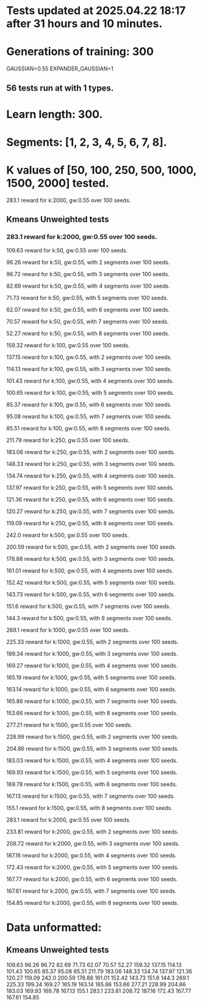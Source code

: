 # Tests updated at 2025.04.22 18:17 after 31 hours and 10 minutes.
# Generations of training: 300
GAUSSIAN=0.55
EXPANDER_GAUSSIAN=1
## 56 tests run at with 1 types.
# Learn length: 300.
# Segments: [1, 2, 3, 4, 5, 6, 7, 8].
# K values of [50, 100, 250, 500, 1000, 1500, 2000] tested.

283.1 reward for k:2000, gw:0.55 over 100 seeds.


## Kmeans Unweighted tests
### 283.1 reward for k:2000, gw:0.55 over 100 seeds.

109.63 reward for k:50, gw:0.55 over 100 seeds.

96.26 reward for k:50, gw:0.55, with 2 segments over 100 seeds.

96.72 reward for k:50, gw:0.55, with 3 segments over 100 seeds.

82.69 reward for k:50, gw:0.55, with 4 segments over 100 seeds.

71.73 reward for k:50, gw:0.55, with 5 segments over 100 seeds.

62.07 reward for k:50, gw:0.55, with 6 segments over 100 seeds.

70.57 reward for k:50, gw:0.55, with 7 segments over 100 seeds.

52.27 reward for k:50, gw:0.55, with 8 segments over 100 seeds.

159.32 reward for k:100, gw:0.55 over 100 seeds.

137.15 reward for k:100, gw:0.55, with 2 segments over 100 seeds.

114.13 reward for k:100, gw:0.55, with 3 segments over 100 seeds.

101.43 reward for k:100, gw:0.55, with 4 segments over 100 seeds.

100.65 reward for k:100, gw:0.55, with 5 segments over 100 seeds.

85.37 reward for k:100, gw:0.55, with 6 segments over 100 seeds.

95.08 reward for k:100, gw:0.55, with 7 segments over 100 seeds.

85.51 reward for k:100, gw:0.55, with 8 segments over 100 seeds.

211.79 reward for k:250, gw:0.55 over 100 seeds.

183.06 reward for k:250, gw:0.55, with 2 segments over 100 seeds.

148.33 reward for k:250, gw:0.55, with 3 segments over 100 seeds.

134.74 reward for k:250, gw:0.55, with 4 segments over 100 seeds.

137.97 reward for k:250, gw:0.55, with 5 segments over 100 seeds.

121.36 reward for k:250, gw:0.55, with 6 segments over 100 seeds.

120.27 reward for k:250, gw:0.55, with 7 segments over 100 seeds.

119.09 reward for k:250, gw:0.55, with 8 segments over 100 seeds.

242.0 reward for k:500, gw:0.55 over 100 seeds.

200.59 reward for k:500, gw:0.55, with 2 segments over 100 seeds.

178.88 reward for k:500, gw:0.55, with 3 segments over 100 seeds.

161.01 reward for k:500, gw:0.55, with 4 segments over 100 seeds.

152.42 reward for k:500, gw:0.55, with 5 segments over 100 seeds.

143.73 reward for k:500, gw:0.55, with 6 segments over 100 seeds.

151.6 reward for k:500, gw:0.55, with 7 segments over 100 seeds.

144.3 reward for k:500, gw:0.55, with 8 segments over 100 seeds.

269.1 reward for k:1000, gw:0.55 over 100 seeds.

225.33 reward for k:1000, gw:0.55, with 2 segments over 100 seeds.

199.34 reward for k:1000, gw:0.55, with 3 segments over 100 seeds.

169.27 reward for k:1000, gw:0.55, with 4 segments over 100 seeds.

165.19 reward for k:1000, gw:0.55, with 5 segments over 100 seeds.

163.14 reward for k:1000, gw:0.55, with 6 segments over 100 seeds.

165.86 reward for k:1000, gw:0.55, with 7 segments over 100 seeds.

153.66 reward for k:1000, gw:0.55, with 8 segments over 100 seeds.

277.21 reward for k:1500, gw:0.55 over 100 seeds.

228.99 reward for k:1500, gw:0.55, with 2 segments over 100 seeds.

204.86 reward for k:1500, gw:0.55, with 3 segments over 100 seeds.

183.03 reward for k:1500, gw:0.55, with 4 segments over 100 seeds.

169.93 reward for k:1500, gw:0.55, with 5 segments over 100 seeds.

169.78 reward for k:1500, gw:0.55, with 6 segments over 100 seeds.

167.13 reward for k:1500, gw:0.55, with 7 segments over 100 seeds.

155.1 reward for k:1500, gw:0.55, with 8 segments over 100 seeds.

283.1 reward for k:2000, gw:0.55 over 100 seeds.

233.81 reward for k:2000, gw:0.55, with 2 segments over 100 seeds.

208.72 reward for k:2000, gw:0.55, with 3 segments over 100 seeds.

187.16 reward for k:2000, gw:0.55, with 4 segments over 100 seeds.

172.43 reward for k:2000, gw:0.55, with 5 segments over 100 seeds.

167.77 reward for k:2000, gw:0.55, with 6 segments over 100 seeds.

167.61 reward for k:2000, gw:0.55, with 7 segments over 100 seeds.

154.85 reward for k:2000, gw:0.55, with 8 segments over 100 seeds.


# Data unformatted:



## Kmeans Unweighted tests
109.63
96.26
96.72
82.69
71.73
62.07
70.57
52.27
159.32
137.15
114.13
101.43
100.65
85.37
95.08
85.51
211.79
183.06
148.33
134.74
137.97
121.36
120.27
119.09
242.0
200.59
178.88
161.01
152.42
143.73
151.6
144.3
269.1
225.33
199.34
169.27
165.19
163.14
165.86
153.66
277.21
228.99
204.86
183.03
169.93
169.78
167.13
155.1
283.1
233.81
208.72
187.16
172.43
167.77
167.61
154.85
